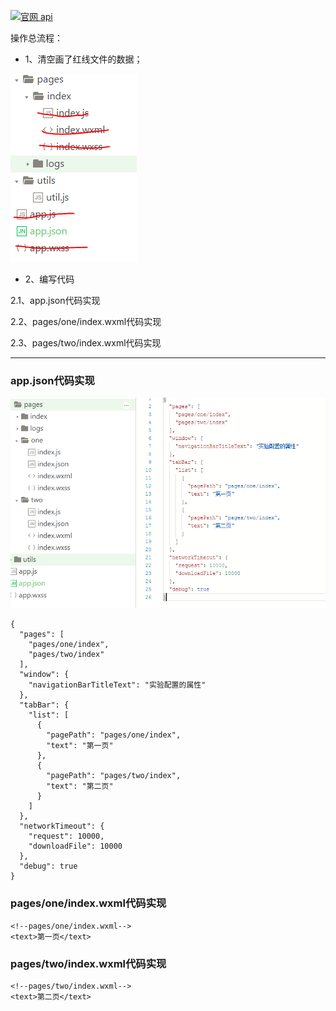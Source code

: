 [![](https://img.shields.io/badge/官网-api-red.svg "官网 api")](https://mp.weixin.qq.com/debug/wxadoc/dev/framework/config.html)


操作总流程：
- 1、清空画了红线文件的数据；

![](image/2-1.png)

- 2、编写代码

2.1、app.json代码实现

2.2、pages/one/index.wxml代码实现

2.3、pages/two/index.wxml代码实现

----------
### app.json代码实现
![](image/2-2.png)

```
{
  "pages": [
    "pages/one/index",
    "pages/two/index"
  ],
  "window": {
    "navigationBarTitleText": "实验配置的属性"
  },
  "tabBar": {
    "list": [
      {
        "pagePath": "pages/one/index",
        "text": "第一页"
      },
      {
        "pagePath": "pages/two/index",
        "text": "第二页"
      }
    ]
  },
  "networkTimeout": {
    "request": 10000,
    "downloadFile": 10000
  },
  "debug": true
}
```
### pages/one/index.wxml代码实现
```
<!--pages/one/index.wxml-->
<text>第一页</text>
```

### pages/two/index.wxml代码实现 
```
<!--pages/two/index.wxml-->
<text>第二页</text>
```